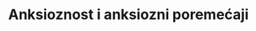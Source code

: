 ---
id: anksioznost-i-anksiozni-poremecaji
title: "Anksioznost i anksiozni poremećaji"
desc: "anksioznost je..."
nav: true
---